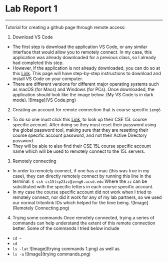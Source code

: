 # Lab Report 1
***
Tutorial for creating a github page through remote access:
1. Download VS Code 
* The first step is download the application VS Code, or any similar interface that would allow you to remotely connect. In my case, this application was already downloaded for a previous class, so I already had completed this step. 
* However, if the application is not already downloaded, you can do so at this [Link](https://code.visualstudio.com/). This page will have step-by-step instructions to download and install VS Code on your computer. 
* There are different versions for different major operating systems such as macOS (for Macs) and Windows (for PCs). Once downloaded, the application should look like the image below. (My VS Code is in dark mode). 
![Image](VS Code.png)

2. Creating an account for remote connection that is course specific `ieng6`
* To do so one must click this [Link](https://sdacs.ucsd.edu/~icc/index.php), to look up their CSE 15L course specific account. After doing so they must reset their password using the global password tool, making sure that they are resetting their course specific account password, and not their Active Directory password. 
* They will be able to also find their CSE 15L course specific account name which will be used to remotely connect to the 15L servers. 

3. Remotely connecting 
* In order to remotely connect, if one has a mac (this was true in my case), they can directly remotely connect by running this line in the terminal:
`$ ssh cs15lsp23zz@ieng6.ucsd.edu`
Where the `zz` can be substituted with the specific letters in each course specific account. 
* In my case the course specific account did not work when I tried to remotely connect, nor did it work for any of my lab partners, so we used our normal tritonlink IDs which helped for the time being.
![Image](Remotely Connecting.png)

4. Trying some commands 
Once remotely connected, trying a series of commands can help understand the extent of this remote connection better. Some of the commands I tried below include
* `cd ~`
* `cd`
* `ls -lat`
![Image](trying commands 1.png)
as well as 
* `ls -a`
![Image](trying commands.png)
